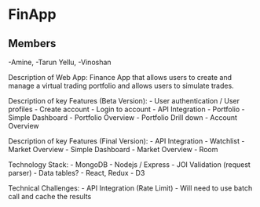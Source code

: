 # FinApp

## Members
 -Amine, 
 -Tarun Yellu, 
 -Vinoshan

Description of Web App:
	Finance App that allows users to create and manage a virtual trading portfolio and allows users
	to simulate trades.

Description of key Features (Beta Version):
	- User authentication / User profiles
		- Create account
		- Login to account
	- API Integration
		- Portfolio
	- Simple Dashboard
		- Portfolio Overview
		- Portfolio Drill down
		- Account Overview


Description of key Features (Final Version):
	- API Integration
		- Watchlist
		- Market Overview
	- Simple Dashboard
		- Market Overview
		- Room


Technology Stack:
	- MongoDB
	- Nodejs / Express
		- JOI Validation (request parser)
		- Data tables?
	- React, Redux
	- D3


Technical Challenges:
	- API Integration (Rate Limit)
		- Will need to use batch call and cache the results
